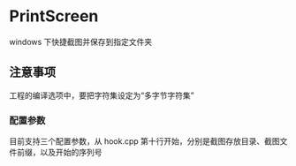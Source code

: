# PrintScreen
windows 下快捷截图并保存到指定文件夹

## 注意事项
工程的编译选项中，要把字符集设定为“多字节字符集”

### 配置参数
目前支持三个配置参数，从 hook.cpp 第十行开始，分别是截图存放目录、截图文件前缀，以及开始的序列号

